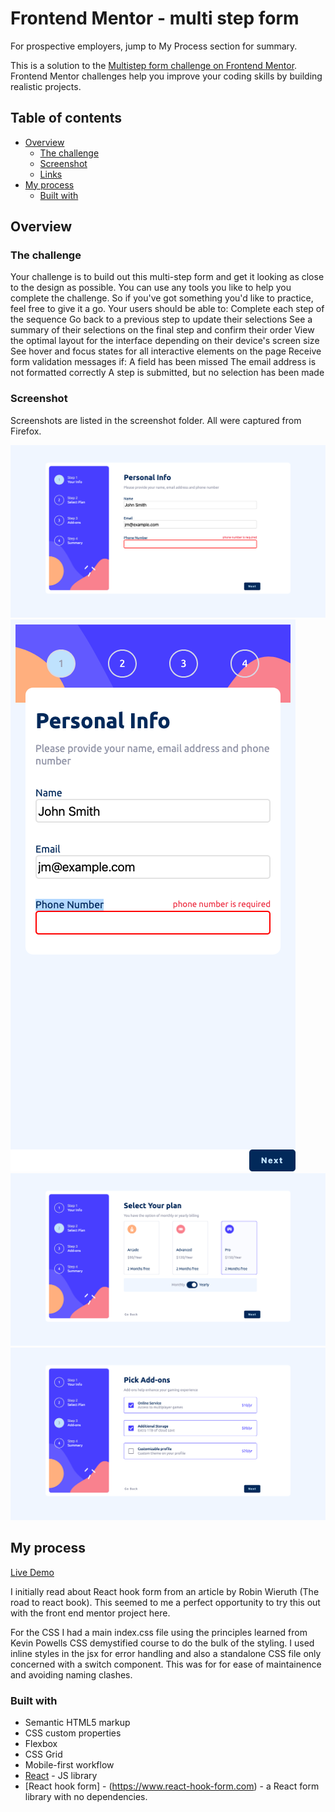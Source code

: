 # Frontend Mentor - multi step form

For prospective employers, jump to My Process section for summary.

This is a solution to the [Multistep form challenge on Frontend Mentor](https://www.frontendmentor.io/challenges/multistep-form-YVAnSdqQBJ). Frontend Mentor challenges help you improve your coding skills by building realistic projects.

## Table of contents

- [Overview](#overview)
  - [The challenge](#the-challenge)
  - [Screenshot](#screenshot)
  - [Links](#links)
- [My process](#my-process)
  - [Built with](#built-with)

## Overview

### The challenge

Your challenge is to build out this multi-step form and get it looking as close to the design as possible.
You can use any tools you like to help you complete the challenge. So if you've got something you'd like to practice, feel free to give it a go.
Your users should be able to:
Complete each step of the sequence
Go back to a previous step to update their selections
See a summary of their selections on the final step and confirm their order
View the optimal layout for the interface depending on their device's screen size
See hover and focus states for all interactive elements on the page
Receive form validation messages if:
A field has been missed
The email address is not formatted correctly
A step is submitted, but no selection has been made

### Screenshot

Screenshots are listed in the screenshot folder. All were captured from Firefox.

![desktop step1](screenshots/Step1%20desktop%20with%20errorFront%20end%20mentor%20multistep%20form.png)
![mobile step1](screenshots/Step1%20mobile%20with%20error%20Front%20end%20mentor%20multistep%20form.png)
![desktop step2](screenshots/Step2%20desktopFront%20end%20mentor%20multistep%20form.png)
![desktop step3](screenshots/Step3%20desktop%20Front%20end%20mentor%20multistep%20form.png)

## My process

[Live Demo](https://roddy-dev.github.io/FrontEndMentor-Multistep-form-React/)

I initially read about React hook form from an article by Robin Wieruth (The road to react book). This seemed to me a perfect opportunity to try this out with the front end mentor project here.

For the CSS I had a main index.css file using the principles learned from Kevin Powells CSS demystified course to do the bulk of the styling. I used inline styles in the jsx for error handling and also a standalone CSS file only concerned with a switch component. This was for for ease of maintainence and avoiding naming clashes.

### Built with

- Semantic HTML5 markup
- CSS custom properties
- Flexbox
- CSS Grid
- Mobile-first workflow
- [React](https://reactjs.org/) - JS library
- [React hook form] - (https://www.react-hook-form.com) - a React form library with no dependencies.
